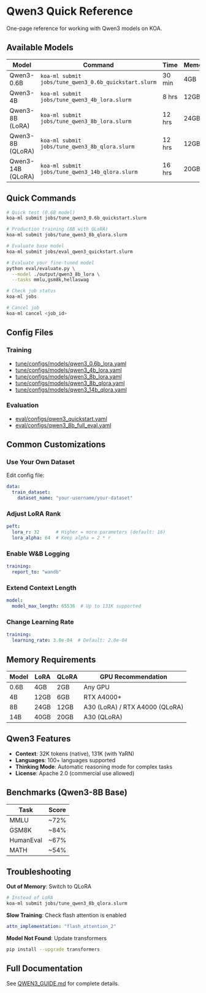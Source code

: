 # Qwen3 Quick Reference

One-page reference for working with Qwen3 models on KOA.

## Available Models

| Model | Command | Time | Memory |
|-------|---------|------|--------|
| Qwen3-0.6B | `koa-ml submit jobs/tune_qwen3_0.6b_quickstart.slurm` | 30 min | 4GB |
| Qwen3-4B | `koa-ml submit jobs/tune_qwen3_4b_lora.slurm` | 8 hrs | 12GB |
| Qwen3-8B (LoRA) | `koa-ml submit jobs/tune_qwen3_8b_lora.slurm` | 12 hrs | 24GB |
| Qwen3-8B (QLoRA) | `koa-ml submit jobs/tune_qwen3_8b_qlora.slurm` | 12 hrs | 12GB |
| Qwen3-14B (QLoRA) | `koa-ml submit jobs/tune_qwen3_14b_qlora.slurm` | 16 hrs | 20GB |

## Quick Commands

```bash
# Quick test (0.6B model)
koa-ml submit jobs/tune_qwen3_0.6b_quickstart.slurm

# Production training (8B with QLoRA)
koa-ml submit jobs/tune_qwen3_8b_qlora.slurm

# Evaluate base model
koa-ml submit jobs/eval_qwen3_quickstart.slurm

# Evaluate your fine-tuned model
python eval/evaluate.py \
  --model ./output/qwen3_8b_lora \
  --tasks mmlu,gsm8k,hellaswag

# Check job status
koa-ml jobs

# Cancel job
koa-ml cancel <job_id>
```

## Config Files

### Training
- [tune/configs/models/qwen3_0.6b_lora.yaml](tune/configs/models/qwen3_0.6b_lora.yaml)
- [tune/configs/models/qwen3_4b_lora.yaml](tune/configs/models/qwen3_4b_lora.yaml)
- [tune/configs/models/qwen3_8b_lora.yaml](tune/configs/models/qwen3_8b_lora.yaml)
- [tune/configs/models/qwen3_8b_qlora.yaml](tune/configs/models/qwen3_8b_qlora.yaml)
- [tune/configs/models/qwen3_14b_qlora.yaml](tune/configs/models/qwen3_14b_qlora.yaml)

### Evaluation
- [eval/configs/qwen3_quickstart.yaml](eval/configs/qwen3_quickstart.yaml)
- [eval/configs/qwen3_8b_full_eval.yaml](eval/configs/qwen3_8b_full_eval.yaml)

## Common Customizations

### Use Your Own Dataset

Edit config file:
```yaml
data:
  train_dataset:
    dataset_name: "your-username/your-dataset"
```

### Adjust LoRA Rank

```yaml
peft:
  lora_r: 32      # Higher = more parameters (default: 16)
  lora_alpha: 64  # Keep alpha = 2 * r
```

### Enable W&B Logging

```yaml
training:
  report_to: "wandb"
```

### Extend Context Length

```yaml
model:
  model_max_length: 65536  # Up to 131K supported
```

### Change Learning Rate

```yaml
training:
  learning_rate: 3.0e-04  # Default: 2.0e-04
```

## Memory Requirements

| Model | LoRA | QLoRA | GPU Recommendation |
|-------|------|-------|-------------------|
| 0.6B | 4GB | 2GB | Any GPU |
| 4B | 12GB | 6GB | RTX A4000+ |
| 8B | 24GB | 12GB | A30 (LoRA) / RTX A4000 (QLoRA) |
| 14B | 40GB | 20GB | A30 (QLoRA) |

## Qwen3 Features

- **Context**: 32K tokens (native), 131K (with YaRN)
- **Languages**: 100+ languages supported
- **Thinking Mode**: Automatic reasoning mode for complex tasks
- **License**: Apache 2.0 (commercial use allowed)

## Benchmarks (Qwen3-8B Base)

| Task | Score |
|------|-------|
| MMLU | ~72% |
| GSM8K | ~84% |
| HumanEval | ~67% |
| MATH | ~54% |

## Troubleshooting

**Out of Memory**: Switch to QLoRA
```bash
# Instead of LoRA
koa-ml submit jobs/tune_qwen3_8b_qlora.slurm
```

**Slow Training**: Check flash attention is enabled
```yaml
attn_implementation: "flash_attention_2"
```

**Model Not Found**: Update transformers
```bash
pip install --upgrade transformers
```

## Full Documentation

See [QWEN3_GUIDE.md](QWEN3_GUIDE.md) for complete details.
